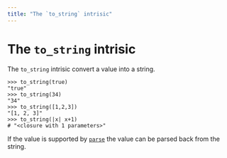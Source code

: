 ```yaml
---
title: "The `to_string` intrisic"
---
```

# The `to_string` intrisic

The `to_string` intrisic convert a value into a string.
```dices
>>> to_string(true)
"true"
>>> to_string(34)
"34"
>>> to_string([1,2,3])
"[1, 2, 3]"
>>> to_string(|x| x+1)
# "<closure with 1 parameters>"
```
If the value is supported by [`parse`](man:std/conversions/parse) the value can be parsed back from the string.
